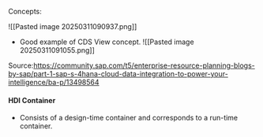 
Concepts: 

![[Pasted image 20250311090937.png]]

- Good example of CDS View concept. 
![[Pasted image 20250311091055.png]]

Source:https://community.sap.com/t5/enterprise-resource-planning-blogs-by-sap/part-1-sap-s-4hana-cloud-data-integration-to-power-your-intelligence/ba-p/13498564

#### HDI Container

- Consists of a design-time container and corresponds to a run-time container. 
